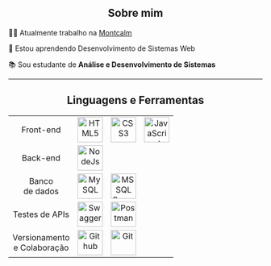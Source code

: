 <div align="center">

  ## Sobre mim
  
</div>

👨‍💻 Atualmente trabalho na [Montcalm](https://montcalm.com.br/)

🌱 Estou aprendendo Desenvolvimento de Sistemas Web

📚 Sou estudante de **Análise e Desenvolvimento de Sistemas**


----


<div align="center">

  ## Linguagens e Ferramentas  
  
</div>


<table align="center" width="100%" style="max-width: 950px; text-align: center;">

  <!-- 🌐 Web Development -->

  <tr>
    <td>Front-end</td>
    <td><img src="https://www.svgrepo.com/show/452228/html-5.svg" height="50" title="HTML5" /></td> 
    <td><img src="https://www.svgrepo.com/show/452185/css-3.svg" height="50" title="CSS3" /></td>
    <td><img src="https://www.svgrepo.com/show/373705/js-official.svg" height="50" title="JavaScript"/></td>
  </tr>


  <tr>
    <td>Back-end</td>
    <td><img src="https://www.svgrepo.com/show/354119/nodejs-icon.svg" height="50" title="NodeJs"/></td>
    <td></td>
    <td></td>
  </tr>

  <!-- 🗄️ Databases -->

  <tr>
    <td>Banco <br> de dados</td>
    <td><img src="https://www.svgrepo.com/show/373848/mysql.svg" height="50" title="MySQL"/></td>
    <td><img src="https://img.icons8.com/?size=256&id=laYYF3dV0Iew&format=png" height="50" title="MS SQL Server"/></td>
    <td></td>
  </tr>

  <!-- Testes de APIs -->

  <tr>
    <td>Testes de APIs</td>
    <td><img src="https://icon.icepanel.io/Technology/svg/Swagger.svg" height="50" title="Swagger"/></td>
    <td><img src="https://www.svgrepo.com/show/354202/postman-icon.svg" height="50" title="Postman"/></td>
    <td></td>
  </tr>

 <!-- 🛠️ Tools -->

  <tr>
    <td>Versionamento <br> e Colaboração</td>
    <td><img src="https://www.svgrepo.com/show/450156/github.svg" height="50" title="Github"/></td>
    <td><img src="https://www.svgrepo.com/show/452210/git.svg" height="50" title="Git"/></td>
    <td></td>
    
  </tr>

</table>


